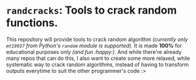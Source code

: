 # `randcracks`: Tools to crack random functions.

This repository will provide tools to crack random algorithm *(currently only `mt19937` from Python's `random` module is supported)*. It is made **100%** for educational purposes only *(and fun :happy:)*. And while there're already many repos that can do this, I also want to create some more relaxed, while systematic way to crack random algorithms, instead of having to transform outputs everytime to suit the other programmer's code :>

